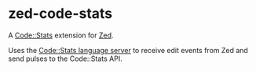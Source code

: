 # zed-code-stats

A [Code::Stats](https://codestats.net/) extension for [Zed](https://zed.dev/).

Uses the [Code::Stats language server](https://github.com/maxdeviant/code-stats-ls) to receive edit events from Zed and send pulses to the Code::Stats API.
